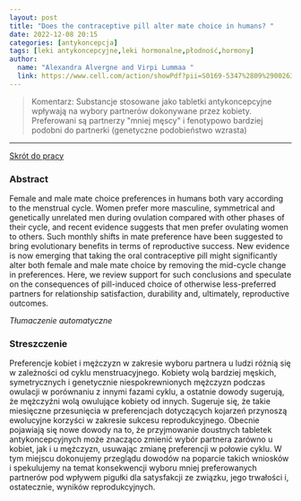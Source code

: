 ```yaml
---
layout: post
title: "Does the contraceptive pill alter mate choice in humans? "
date: 2022-12-08 20:15
categories: [antykoncepcja]
tags: [leki antykoncepcyjne,leki hormonalne,płodność,hormony]
author:
  name: "Alexandra Alvergne and Virpi Lummaa "
  link: https://www.cell.com/action/showPdf?pii=S0169-5347%2809%2900263-8
---
```


> Komentarz: 
> Substancje stosowane jako tabletki antykoncepcyjne wpływają na wybory partnerów dokonywane przez kobiety.
> Preferowani są partnerzy "mniej męscy" i fenotypowo bardziej podobni do partnerki (genetyczne podobieństwo wzrasta)
<hr>

[Skrót do pracy](https://pubmed.ncbi.nlm.nih.gov/19818527/) 

### Abstract
Female and male mate choice preferences in humans both vary according to the menstrual cycle. Women prefer more masculine, symmetrical and genetically unrelated men during ovulation compared with other phases of their cycle, and recent evidence suggests that men prefer ovulating women to others. Such monthly shifts in mate preference have been suggested to bring evolutionary benefits in terms of reproductive success. New evidence is now emerging that taking the oral contraceptive pill might significantly alter both female and male mate choice by removing the mid-cycle change in preferences. Here, we review support for such conclusions and speculate on the consequences of pill-induced choice of otherwise less-preferred partners for relationship satisfaction, durability and, ultimately, reproductive outcomes.

*Tłumaczenie automatyczne*

### Streszczenie
Preferencje kobiet i mężczyzn w zakresie wyboru partnera u ludzi różnią się w zależności od cyklu menstruacyjnego. Kobiety wolą bardziej męskich, symetrycznych i genetycznie niespokrewnionych mężczyzn podczas owulacji w porównaniu z innymi fazami cyklu, a ostatnie dowody sugerują, że mężczyźni wolą owulujące kobiety od innych. Sugeruje się, że takie miesięczne przesunięcia w preferencjach dotyczących kojarzeń przynoszą ewolucyjne korzyści w zakresie sukcesu reprodukcyjnego. Obecnie pojawiają się nowe dowody na to, że przyjmowanie doustnych tabletek antykoncepcyjnych może znacząco zmienić wybór partnera zarówno u kobiet, jak i u mężczyzn, usuwając zmianę preferencji w połowie cyklu. W tym miejscu dokonujemy przeglądu dowodów na poparcie takich wniosków i spekulujemy na temat konsekwencji wyboru mniej preferowanych partnerów pod wpływem pigułki dla satysfakcji ze związku, jego trwałości i, ostatecznie, wyników reprodukcyjnych.